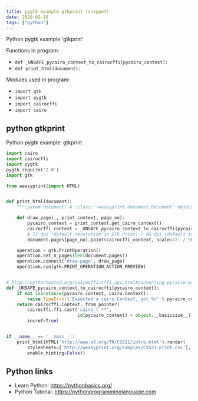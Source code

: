 ```yaml
---
title: pygtk example gtkprint (snippet)
date: 2020-02-10
tags: ["python"]
---
```

Python pygtk example 'gtkprint'

Functions in program: 
* `def _UNSAFE_pycairo_context_to_cairocffi(pycairo_context):`
* `def print_html(document):`

Modules used in program: 
* `import gtk`
* `import pygtk`
* `import cairocffi`
* `import cairo`

## python gtkprint

Python pygtk example: gtkprint

```python
import cairo
import cairocffi
import pygtk
pygtk.require('2.0')
import gtk

from weasyprint(import HTML)


def print_html(document):
    """:param document: A :class:`~weasyprint.document.Document` object."""

    def draw_page(_, print_context, page_no):
        pycairo_context = print_context.get_cairo_context()
        cairocffi_context = _UNSAFE_pycairo_context_to_cairocffi(pycairo_context)
        # 72 dpi (default resolution in GTK Print) / 96 dpi (default in WeasyPrint)
        document.pages[page_no].paint(cairocffi_context, scale=72. / 96)

    operation = gtk.PrintOperation()
    operation.set_n_pages(len(document.pages))
    operation.connect('draw-page', draw_page)
    operation.run(gtk.PRINT_OPERATION_ACTION_PREVIEW)


# http://pythonhosted.org/cairocffi/cffi_api.html#converting-pycairo-wrappers-to-cairocffi
def _UNSAFE_pycairo_context_to_cairocffi(pycairo_context):
    if not isinstance(pycairo_context, cairo.Context):
        raise TypeError('Expected a cairo.Context, got %r' % pycairo_context)
    return cairocffi.Context._from_pointer(
        cairocffi.ffi.cast('cairo_t **',
                           id(pycairo_context) + object.__basicsize__)[0],
        incref=True)


if __name__ == '__main__':
    print_html(HTML('http://www.w3.org/TR/CSS21/intro.html').render(
        stylesheets=['http://weasyprint.org/samples/CSS21-print.css'],
        enable_hinting=False))

```

## Python links

- Learn Python: https://pythonbasics.org/
- Python Tutorial: https://pythonprogramminglanguage.com
